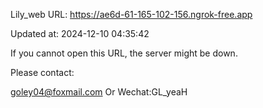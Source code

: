 Lily_web URL: https://ae6d-61-165-102-156.ngrok-free.app

Updated at: 2024-12-10 04:35:42

If you cannot open this URL, the server might be down.

Please contact: 

goley04@foxmail.com Or Wechat:GL_yeaH